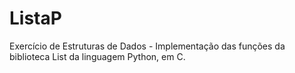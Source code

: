 # ListaP
Exercício de Estruturas de Dados - Implementação das funções da biblioteca List da linguagem Python, em C.
